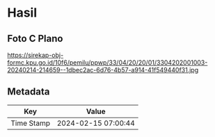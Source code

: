 # Hasil

## Foto C Plano

https://sirekap-obj-formc.kpu.go.id/10f6/pemilu/ppwp/33/04/20/20/01/3304202001003-20240214-214659--1dbec2ac-6d76-4b57-a914-41f549440f31.jpg


## Metadata

| Key        | Value               |
| ---------- | ------------------- |
| Time Stamp | 2024-02-15 07:00:44 |




